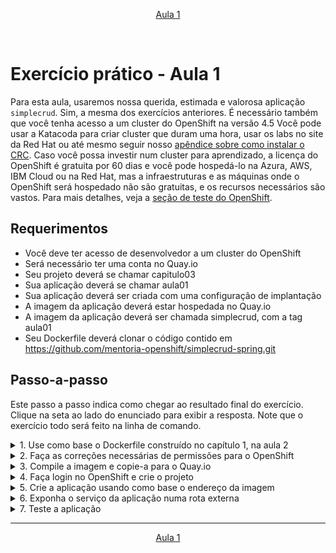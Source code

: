<p align="center"><a href="../aula01">Aula 1</a></p>
<br/>

# Exercício prático - Aula 1

Para esta aula, usaremos nossa querida, estimada e valorosa aplicação `simplecrud`. Sim, a mesma dos exercícios anteriores. É necessário também que você tenha acesso a um cluster do OpenShift na versão 4.5 Você pode usar a Katacoda para criar cluster que duram uma hora, usar os labs no site da Red Hat ou até mesmo seguir nosso [apêndice sobre como instalar o CRC](apendices/openshift_crc.md). Caso você possa investir num cluster para aprendizado, a licença do OpenShift é gratuita por 60 dias e você pode hospedá-lo na Azura, AWS, IBM Cloud ou na Red Hat, mas a infraestruturas e as máquinas onde o OpenShift será hospedado não são gratuitas, e os recursos necessários são vastos. Para mais detalhes, veja a [seção de teste do OpenShift](https://www.openshift.com/try).

## Requerimentos
- Você deve ter acesso de desenvolvedor a um cluster do OpenShift
- Será necessário ter uma conta no Quay.io
- Seu projeto deverá se chamar capitulo03
- Sua aplicação deverá se chamar aula01
- Sua aplicação deverá ser criada com uma configuração de implantação
- A imagem da aplicação deverá estar hospedada no Quay.io
- A imagem da aplicação deverá ser chamada simplecrud, com a tag aula01
- Seu Dockerfile deverá clonar o código contido em https://github.com/mentoria-openshift/simplecrud-spring.git

## Passo-a-passo
Este passo a passo indica como chegar ao resultado final do exercício. Clique na seta ao lado do enunciado para exibir a resposta. Note que o exercício todo será feito na linha de comando.

<details> 
  <summary>1. Use como base o Dockerfile construído no capítulo 1, na aula 2</summary>
   
```Dockerfile
```

</details>

<details> 
  <summary>2. Faça as correções necessárias de permissões para o OpenShift</summary>
  
```Dockerfile
```

</details>

<details> 
  <summary>3. Compile a imagem e copie-a para o Quay.io</summary>

```bash
```

</details>

<details> 
  <summary>4. Faça login no OpenShift e crie o projeto</summary>
  
```bash
```

</details>

<details> 
  <summary>5. Crie a aplicação usando como base o endereço da imagem</summary>
   
```bash
```

</details>

<details> 
  <summary>6. Exponha o serviço da aplicação numa rota externa</summary>
   
```bash
```

</details>

<details> 
  <summary>7. Teste a aplicação</summary>

```bash
```

</details>

---
<p align="center"><a href="../aula01">Aula 1</a></p>